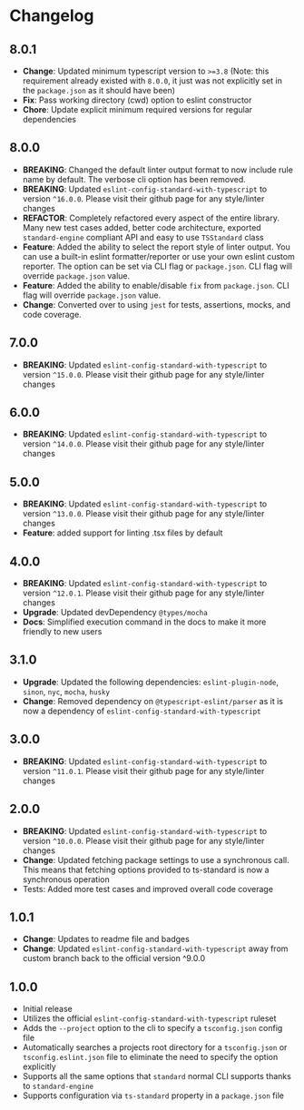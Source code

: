 # Changelog

## 8.0.1

- **Change**: Updated minimum typescript version to `>=3.8` (Note: this requirement already existed
with `8.0.0`, it just was not explicitly set in the `package.json` as it should have been)
- **Fix**: Pass working directory (cwd) option to eslint constructor
- **Chore**: Update explicit minimum required versions for regular dependencies

## 8.0.0

- **BREAKING**: Changed the default linter output format to now include rule name by default. The
verbose cli option has been removed.
- **BREAKING**: Updated `eslint-config-standard-with-typescript` to version `^16.0.0`. Please visit
their github page for any style/linter changes
- **REFACTOR**: Completely refactored every aspect of the entire library. Many new test cases added,
better code architecture, exported `standard-engine` compliant API and easy to use `TSStandard` class
- **Feature**: Added the ability to select the report style of linter output. You can use a
built-in eslint formatter/reporter or use your own eslint custom reporter. The option can be set via
CLI flag or `package.json`. CLI flag will override `package.json` value.
- **Feature**: Added the ability to enable/disable `fix` from `package.json`. CLI flag
will override `package.json` value.
- **Change**: Converted over to using `jest` for tests, assertions, mocks, and code coverage.

## 7.0.0

- **BREAKING**: Updated `eslint-config-standard-with-typescript` to version `^15.0.0`. Please visit
their github page for any style/linter changes

## 6.0.0

- **BREAKING**: Updated `eslint-config-standard-with-typescript` to version `^14.0.0`. Please visit
their github page for any style/linter changes

## 5.0.0

- **BREAKING**: Updated `eslint-config-standard-with-typescript` to version `^13.0.0`. Please visit
their github page for any style/linter changes
- **Feature**: added support for linting .tsx files by default

## 4.0.0

- **BREAKING**: Updated `eslint-config-standard-with-typescript` to version `^12.0.1`. Please visit
their github page for any style/linter changes
- **Upgrade**: Updated devDependency `@types/mocha`
- **Docs**: Simplified execution command in the docs to make it more friendly to new users

## 3.1.0

- **Upgrade**: Updated the following dependencies: `eslint-plugin-node`, `sinon`, `nyc`, `mocha`, `husky`
- **Change**: Removed dependency on `@typescript-eslint/parser` as it is now a dependency of
`eslint-config-standard-with-typescript`

## 3.0.0

- **BREAKING**: Updated `eslint-config-standard-with-typescript` to version `^11.0.1`. Please visit
their github page for any style/linter changes

## 2.0.0

- **BREAKING**: Updated `eslint-config-standard-with-typescript` to version `^10.0.0`. Please visit
their github page for any style/linter changes
- **Change**: Updated fetching package settings to use a synchronous call. This means that fetching
options provided to ts-standard is now a synchronous operation
- Tests: Added more test cases and improved overall code coverage

## 1.0.1

- **Change**: Updates to readme file and badges
- **Change**: Updated `eslint-config-standard-with-typescript` away from custom branch back to the
official version ^9.0.0

## 1.0.0

- Initial release
- Utilizes the official `eslint-config-standard-with-typescript` ruleset
- Adds the `--project` option to the cli to specify a `tsconfig.json` config file
- Automatically searches a projects root directory for a `tsconfig.json` or `tsconfig.eslint.json` file to
eliminate the need to specify the option explicitly
- Supports all the same options that `standard` normal CLI supports thanks to `standard-engine`
- Supports configuration via `ts-standard` property in a `package.json` file
